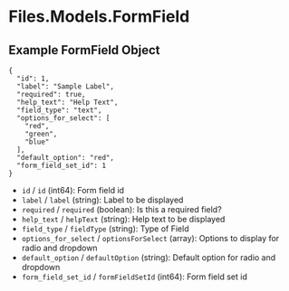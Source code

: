 # Files.Models.FormField

## Example FormField Object

```
{
  "id": 1,
  "label": "Sample Label",
  "required": true,
  "help_text": "Help Text",
  "field_type": "text",
  "options_for_select": [
    "red",
    "green",
    "blue"
  ],
  "default_option": "red",
  "form_field_set_id": 1
}
```

* `id` / `id`  (int64): Form field id
* `label` / `label`  (string): Label to be displayed
* `required` / `required`  (boolean): Is this a required field?
* `help_text` / `helpText`  (string): Help text to be displayed
* `field_type` / `fieldType`  (string): Type of Field
* `options_for_select` / `optionsForSelect`  (array): Options to display for radio and dropdown
* `default_option` / `defaultOption`  (string): Default option for radio and dropdown
* `form_field_set_id` / `formFieldSetId`  (int64): Form field set id
